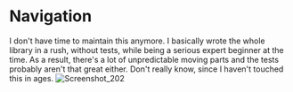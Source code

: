 # Navigation
I don't have time to maintain this anymore. I basically wrote the whole library in a rush, without tests, while being a serious expert beginner at the time. As a result, there's a lot of unpredictable moving parts and the tests probably aren't that great either. Don't really know, since I haven't touched this in ages.
![Screenshot_202](https://github.com/ronak69k/Navigation/assets/116078869/f537d06d-5ffa-4635-bd80-b048b17697f9)
